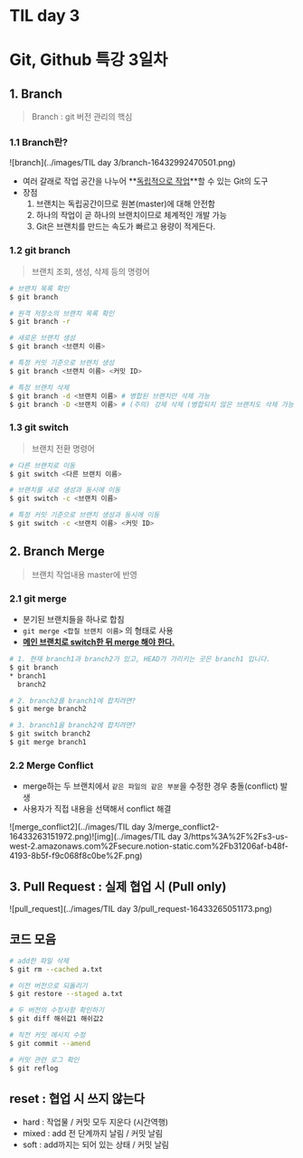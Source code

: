 # TIL day 3

# Git, Github 특강 3일차

## 1. Branch

> Branch : git 버전 관리의 핵심

### 1.1 Branch란?

![branch](../images/TIL day 3/branch-16432992470501.png)

- 여러 갈래로 작업 공간을 나누어 **<u>독립적으로 작업</u>**할 수 있는 Git의 도구 
- 장점
  1.  브랜치는 독립공간이므로 원본(master)에 대해 안전함
  2.  하나의 작업이 곧 하나의 브랜치이므로 체계적인 개발 가능
  3. Git은 브랜치를 만드는 속도가 빠르고 용량이 적게든다.

### 1.2 git branch

> 브랜치 조회, 생성, 삭제 등의 명령어

```bash
# 브랜치 목록 확인
$ git branch

# 원격 저장소의 브랜치 목록 확인
$ git branch -r

# 새로운 브랜치 생성
$ git branch <브랜치 이름>

# 특정 커밋 기준으로 브랜치 생성
$ git branch <브랜치 이름> <커밋 ID>

# 특정 브랜치 삭제
$ git branch -d <브랜치 이름> # 병합된 브랜치만 삭제 가능
$ git branch -D <브랜치 이름> # (주의) 강제 삭제 (병합되지 않은 브랜치도 삭제 가능)
```

### 1.3 git switch

> 브랜치 전환 명령어

```bash
# 다른 브랜치로 이동
$ git switch <다른 브랜치 이름>

# 브랜치를 새로 생성과 동시에 이동
$ git switch -c <브랜치 이름>

# 특정 커밋 기준으로 브랜치 생성과 동시에 이동
$ git switch -c <브랜치 이름> <커밋 ID>
```



## 2. Branch Merge

> 브랜치 작업내용 master에 반영

### 2.1 git merge

- 분기된 브랜치들을 하나로 합침
- `git merge <합칠 브랜치 이름>` 의 형태로 사용
- <u>**메인 브랜치로 switch한 뒤 merge 해야 한다.**</u>

```bash
# 1. 현재 branch1과 branch2가 있고, HEAD가 가리키는 곳은 branch1 입니다.
$ git branch
* branch1
  branch2

# 2. branch2를 branch1에 합치려면?
$ git merge branch2

# 3. branch1을 branch2에 합치려면?
$ git switch branch2
$ git merge branch1
```



### 2.2 Merge Conflict

-  merge하는 두 브랜치에서 `같은 파일의 같은 부분`을 수정한 경우 충돌(conflict) 발생
- 사용자가 직접 내용을 선택해서 conflict 해결

![merge_conflict2](../images/TIL day 3/merge_conflict2-16433263151972.png)![img](../images/TIL day 3/https%3A%2F%2Fs3-us-west-2.amazonaws.com%2Fsecure.notion-static.com%2Fb31206af-b48f-4193-8b5f-f9c068f8c0be%2F.png)

## 3. Pull Request : 실제 협업 시 (Pull only)

![pull_request](../images/TIL day 3/pull_request-16433265051173.png)



## 코드 모음

```bash
# add한 파일 삭제
$ git rm --cached a.txt

# 이전 버전으로 되돌리기
$ git restore --staged a.txt

# 두 버전의 수정사항 확인하기
$ git diff 해쉬값1 해쉬값2

# 직전 커밋 메시지 수정
$ git commit --amend

# 커밋 관련 로그 확인
$ git reflog
```



## reset : 협업 시 쓰지 않는다

- hard : 작업물 / 커밋 모두 지운다 (시간역행)
- mixed : add 전 단계까지 날림 / 커밋 날림
- soft : add까지는 되어 있는 상태 / 커밋 날림